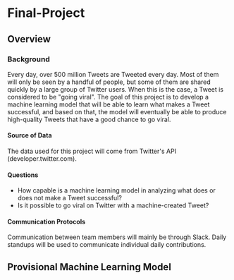 # Final-Project

## Overview
### Background
Every day, over 500 million Tweets are Tweeted every day. Most of them will only be seen by a handful of people, but some of them are shared quickly by a large group of Twitter users. When this is the case, a Tweet is considered to be "going viral". The goal of this project is to develop a machine learning model that will be able to learn what makes a Tweet successful, and based on that, the model will eventually be able to produce high-quality Tweets that have a good chance to go viral.

#### Source of Data
The data used for this project will come from Twitter's API (developer.twitter.com).

#### Questions
- How capable is a machine learning model in analyzing what does or does not make a Tweet successful?
- Is it possible to go viral on Twitter with a machine-created Tweet?

#### Communication Protocols
Communication between team members will mainly be through Slack. Daily standups will be used to communicate individual daily contributions.

## Provisional Machine Learning Model
